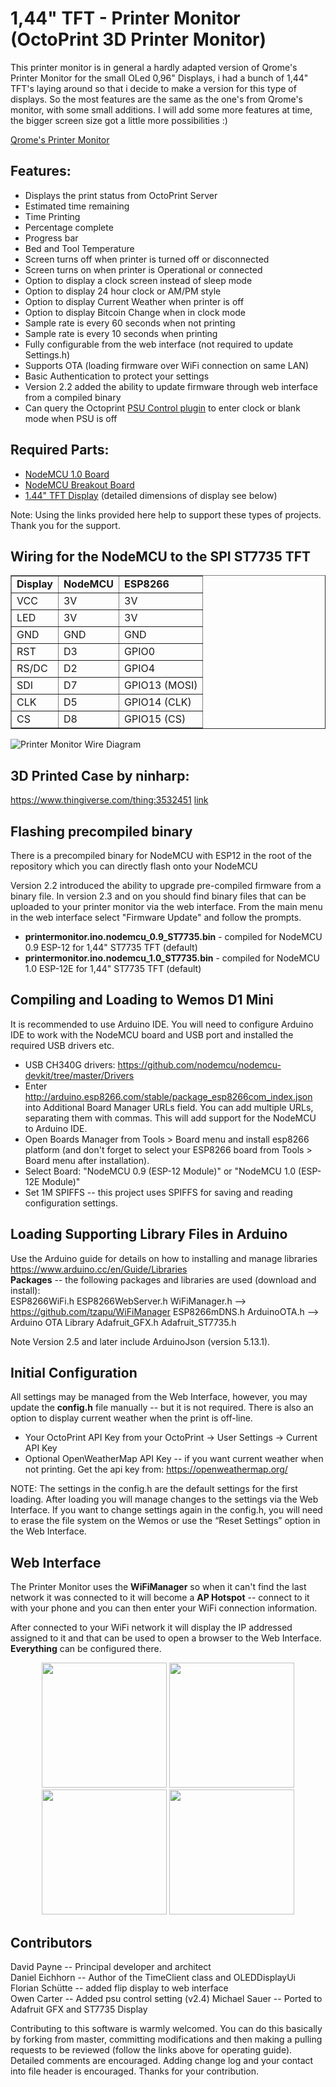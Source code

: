 # 1,44" TFT - Printer Monitor (OctoPrint 3D Printer Monitor)

This printer monitor is in general a hardly adapted version of Qrome's Printer Monitor 
for the small OLed 0,96" Displays, i had a bunch of 1,44" TFT's laying around so that 
i decide to make a version for this type of displays.
So the most features are the same as the one's from Qrome's monitor, with some small 
additions. 
I will add some more features at time, the bigger screen size got a little more possibilities :)

[Qrome's Printer Monitor](https://github.com/Qrome/printer-monitor)

## Features:
* Displays the print status from OctoPrint Server
* Estimated time remaining
* Time Printing
* Percentage complete
* Progress bar
* Bed and Tool Temperature
* Screen turns off when printer is turned off or disconnected
* Screen turns on when printer is Operational or connected
* Option to display a clock screen instead of sleep mode
* Option to display 24 hour clock or AM/PM style
* Option to display Current Weather when printer is off
* Option to display Bitcoin Change when in clock mode
* Sample rate is every 60 seconds when not printing
* Sample rate is every 10 seconds when printing
* Fully configurable from the web interface (not required to update Settings.h)
* Supports OTA (loading firmware over WiFi connection on same LAN)
* Basic Authentication to protect your settings
* Version 2.2 added the ability to update firmware through web interface from a compiled binary
* Can query the Octoprint [PSU Control plugin](https://plugins.octoprint.org/plugins/psucontrol/) to enter clock or blank mode when PSU is off

## Required Parts:
* [NodeMCU 1.0 Board](https://amzn.to/2HRklWy)
* [NodeMCU Breakout Board](https://amzn.to/2WH3Jo5)
* [1.44" TFT Display](https://amzn.to/2FPuGjI) (detailed dimensions of display see below)

Note: Using the links provided here help to support these types of projects. Thank you for the support.  

## Wiring for the NodeMCU to the SPI ST7735 TFT
<table border=1 align="center">
    <tr><td><b>Display</b></td><td><b>NodeMCU</b></td><td><b>ESP8266</b></td></tr>
    <tr><td>VCC</td><td>3V</td><td>3V</td></tr>
    <tr><td>LED</td><td>3V</td><td>3V</td></tr>
    <tr><td>GND</td><td>GND</td><td>GND</td></tr>
    <tr><td>RST</td><td>D3</td><td>GPIO0</td></tr>
    <tr><td>RS/DC</td><td>D2</td><td>GPIO4</td></tr>
    <tr><td>SDI</td><td>D7</td><td>GPIO13 (MOSI)</td></tr>
    <tr><td>CLK</td><td>D5</td><td>GPIO14 (CLK)</td></tr>
    <tr><td>CS</td><td>D8</td><td>GPIO15 (CS)</td></tr>
</table>

![Printer Monitor Wire Diagram](/images/printer_monitor_wiring.jpg)  

## 3D Printed Case by ninharp:  
https://www.thingiverse.com/thing:3532451 [link](https://www.thingiverse.com/thing:3532451)

## Flashing precompiled binary
There is a precompiled binary for NodeMCU with ESP12 in the root of the repository which you can directly flash onto your NodeMCU

Version 2.2 introduced the ability to upgrade pre-compiled firmware from a binary file.  In version 2.3 and on you should find binary files that can be uploaded to your printer monitor via the web interface.  From the main menu in the web interface select "Firmware Update" and follow the prompts.
* **printermonitor.ino.nodemcu_0.9_ST7735.bin** - compiled for NodeMCU 0.9 ESP-12 for 1,44" ST7735 TFT (default)
* **printermonitor.ino.nodemcu_1.0_ST7735.bin** - compiled for NodeMCU 1.0 ESP-12E for 1,44" ST7735 TFT (default)

## Compiling and Loading to Wemos D1 Mini
It is recommended to use Arduino IDE.  You will need to configure Arduino IDE to work with the NodeMCU board and USB port and installed the required USB drivers etc.  
* USB CH340G drivers:  https://github.com/nodemcu/nodemcu-devkit/tree/master/Drivers
* Enter http://arduino.esp8266.com/stable/package_esp8266com_index.json into Additional Board Manager URLs field. You can add multiple URLs, separating them with commas.  This will add support for the NodeMCU to Arduino IDE.
* Open Boards Manager from Tools > Board menu and install esp8266 platform (and don't forget to select your ESP8266 board from Tools > Board menu after installation).
* Select Board:  "NodeMCU 0.9 (ESP-12 Module)" or "NodeMCU 1.0 (ESP-12E Module)"
* Set 1M SPIFFS -- this project uses SPIFFS for saving and reading configuration settings.

## Loading Supporting Library Files in Arduino
Use the Arduino guide for details on how to installing and manage libraries https://www.arduino.cc/en/Guide/Libraries  
**Packages** -- the following packages and libraries are used (download and install):  
ESP8266WiFi.h
ESP8266WebServer.h 
WiFiManager.h --> https://github.com/tzapu/WiFiManager 
ESP8266mDNS.h
ArduinoOTA.h  --> Arduino OTA Library 
Adafruit_GFX.h
Adafruit_ST7735.h 

Note Version 2.5 and later include ArduinoJson (version 5.13.1).   

## Initial Configuration
All settings may be managed from the Web Interface, however, you may update the **config.h** file manually -- but it is not required.  There is also an option to display current weather when the print is off-line.  
* Your OctoPrint API Key from your OctoPrint -> User Settings -> Current API Key  
* Optional OpenWeatherMap API Key -- if you want current weather when not printing.  Get the api key from: https://openweathermap.org/  

NOTE: The settings in the config.h are the default settings for the first loading. After loading you will manage changes to the settings via the Web Interface. If you want to change settings again in the config.h, you will need to erase the file system on the Wemos or use the “Reset Settings” option in the Web Interface.  

## Web Interface
The Printer Monitor uses the **WiFiManager** so when it can't find the last network it was connected to 
it will become a **AP Hotspot** -- connect to it with your phone and you can then enter your WiFi connection information.

After connected to your WiFi network it will display the IP addressed assigned to it and that can be 
used to open a browser to the Web Interface.  **Everything** can be configured there.

<p align="center">
  <img src="/images/shot_01.png" width="200"/>
  <img src="/images/shot_02.png" width="200"/>
  <img src="/images/shot_03.png" width="200"/>
  <img src="/images/shot_04.png" width="200"/>
</p>

## Contributors
David Payne -- Principal developer and architect  
Daniel Eichhorn -- Author of the TimeClient class and OLEDDisplayUi  
Florian Schütte -- added flip display to web interface  
Owen Carter -- Added psu control setting (v2.4) 
Michael Sauer -- Ported to Adafruit GFX and ST7735 Display

Contributing to this software is warmly welcomed. You can do this basically by
forking from master, committing modifications and then making a pulling requests to be reviewed (follow the links above
for operating guide).  Detailed comments are encouraged.  Adding change log and your contact into file header is encouraged.
Thanks for your contribution.


